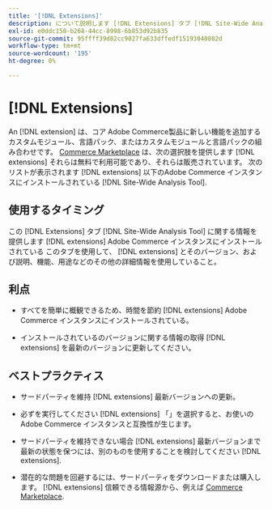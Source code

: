 ```yaml
---
title: '[!DNL Extensions]'
description: について説明します [!DNL Extensions] タブ [!DNL Site-Wide Analysis Tool]使用するタイミング、メリットおよびベストプラクティスです。
exl-id: e0ddc158-b268-44cc-8998-6b853d92b835
source-git-commit: 95ffff39d82cc9027fa633dffedf15193040802d
workflow-type: tm+mt
source-wordcount: '195'
ht-degree: 0%

---
```


# [!DNL Extensions]

An [!DNL extension] は、コア Adobe Commerce製品に新しい機能を追加するカスタムモジュール、言語パック、またはカスタムモジュールと言語パックの組み合わせです。 [Commerce Marketplace](https://marketplace.magento.com/extensions.html) は、次の選択肢を提供します [!DNL extensions] それらは無料で利用可能であり、それらは販売されています。 次のリストが表示されます [!DNL extensions] 以下のAdobe Commerce インスタンスにインストールされている [!DNL Site-Wide Analysis Tool].

## 使用するタイミング

この [!DNL Extensions] タブ [!DNL Site-Wide Analysis Tool] に関する情報を提供します [!DNL extensions] Adobe Commerce インスタンスにインストールされている このタブを使用して、 [!DNL extensions] とそのバージョン、および説明、機能、用途などのその他の詳細情報を使用していること。

## 利点

* すべてを簡単に概観できるため、時間を節約 [!DNL extensions] Adobe Commerce インスタンスにインストールされている。

* インストールされているのバージョンに関する情報の取得 [!DNL extensions] を最新のバージョンに更新してください。

## ベストプラクティス

* サードパーティを維持 [!DNL extensions] 最新バージョンへの更新。

* 必ずを実行してください [!DNL extensions] 「」を選択すると、お使いのAdobe Commerce インスタンスと互換性が生じます。

* サードパーティを維持できない場合 [!DNL extensions] 最新バージョンまで最新の状態を保つには、別のものを使用することを検討してください [!DNL extensions].

* 潜在的な問題を回避するには、サードパーティをダウンロードまたは購入します。 [!DNL extensions] 信頼できる情報源から、例えば [Commerce Marketplace](https://marketplace.magento.com/extensions.html).
